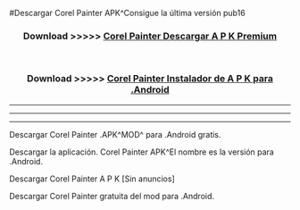 #Descargar Corel Painter  APK^Consigue la última versión pub16



<div align="center">
<h3>Download >>>>> <a href="https://es-sites.web.app/?es= Corel Painter ">Corel Painter  Descargar A P K Premium</a></h3><br>

<h3>Download >>>>> <a href="https://es-sites.web.app/?es= Corel Painter ">Corel Painter  Instalador de A P K para .Android</a></h3>
</div>


----------------------------------------------------------

----------------------------------------------------------

----------------------------------------------------------

Descargar Corel Painter  .APK^MOD^ para .Android gratis.

Descargar la aplicación. Corel Painter  APK^El nombre es la versión para .Android.

Descargar Corel Painter  A P K [Sin anuncios]

Descargar Corel Painter  gratuita del mod para .Android.